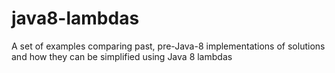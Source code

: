 # java8-lambdas
A set of examples comparing past, pre-Java-8 implementations of solutions and how they can be simplified using Java 8 lambdas
